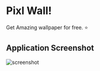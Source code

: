 # Pixl Wall!
Get Amazing wallpaper for free. ⭐

## Application Screenshot
![screenshot](https://api.pikwy.com/web/6605905bc3a7c3510832aeb3.jpg)
